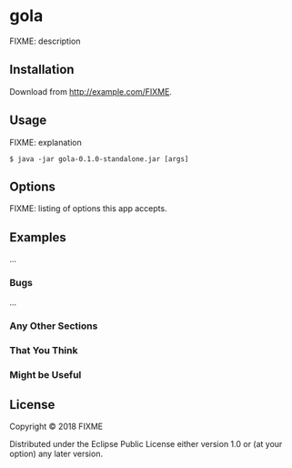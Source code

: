 # gola

FIXME: description

## Installation

Download from http://example.com/FIXME.

## Usage

FIXME: explanation

    $ java -jar gola-0.1.0-standalone.jar [args]

## Options

FIXME: listing of options this app accepts.

## Examples

...

### Bugs

...

### Any Other Sections
### That You Think
### Might be Useful

## License

Copyright © 2018 FIXME

Distributed under the Eclipse Public License either version 1.0 or (at
your option) any later version.
